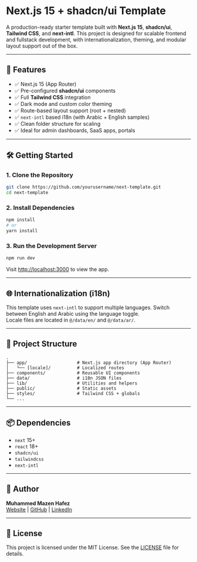 # Next.js 15 + shadcn/ui Template

A production-ready starter template built with **Next.js 15**, **shadcn/ui**, **Tailwind CSS**, and **next-intl**. This project is designed for scalable frontend and fullstack development, with internationalization, theming, and modular layout support out of the box.

---

## 🚀 Features

- ✅ Next.js 15 (App Router)
- ✅ Pre-configured **shadcn/ui** components
- ✅ Full **Tailwind CSS** integration
- ✅ Dark mode and custom color theming
- ✅ Route-based layout support (root + nested)
- ✅ `next-intl` based i18n (with Arabic + English samples)
- ✅ Clean folder structure for scaling
- ✅ Ideal for admin dashboards, SaaS apps, portals

---

## 🛠️ Getting Started

### 1. Clone the Repository

```bash
git clone https://github.com/yourusername/next-template.git
cd next-template
```

### 2. Install Dependencies

```bash
npm install
# or
yarn install
```

### 3. Run the Development Server

```bash
npm run dev
```

Visit [http://localhost:3000](http://localhost:3000) to view the app.

---

## 🌐 Internationalization (i18n)

This template uses `next-intl` to support multiple languages. Switch between English and Arabic using the language toggle.  
Locale files are located in `@/data/en/` and `@/data/ar/`.

---

## 🧱 Project Structure

```
.
├── app/                   # Next.js app directory (App Router)
│   └── [locale]/          # Localized routes
├── components/            # Reusable UI components
├── data/                  # i18n JSON files
├── lib/                   # Utilities and helpers
├── public/                # Static assets
├── styles/                # Tailwind CSS + globals
└── ...
```

---

## 📦 Dependencies

- `next` 15+
- `react` 18+
- `shadcn/ui`
- `tailwindcss`
- `next-intl`

---

## 🧑 Author

**Muhammed Mazen Hafez**  
[Website](https://mhmazen.com) | [GitHub](https://github.com/muhammed-mazen) | [LinkedIn](https://www.linkedin.com/in/mhmazen)

---

## 📄 License

This project is licensed under the MIT License. See the [LICENSE](./LICENSE) file for details.

